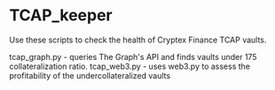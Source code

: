 # TCAP_keeper

Use these scripts to check the health of Cryptex Finance TCAP vaults.

tcap_graph.py - queries The Graph's API and finds vaults under 175 collateralization ratio.
tcap_web3.py - uses web3.py to assess the profitability of the undercollateralized vaults
